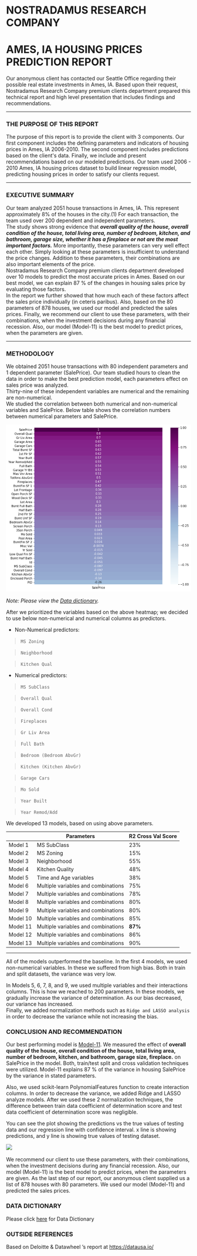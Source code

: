 # NOSTRADAMUS RESEARCH COMPANY
# AMES, IA HOUSING PRICES PREDICTION REPORT


Our anonymous client has contacted our Seattle Office regarding their possible real estate investments in Ames, IA. Based upon their request, Nostradamus Research Company premium clients department prepared this technical report and high level presentation that includes findings and recommendations.

---

### THE PURPOSE OF THIS REPORT

The purpose of this report is to provide the client with 3 components. Our first component includes the defining parameters and indicators of housing prices in Ames, IA 2006-2010. The second component includes predictions based on the client's data. Finally, we include and present recommendations based on our modeled predictions. 
Our team used 2006 - 2010 Ames, IA housing prices dataset to build linear regression model, predicting housing prices in order to satisfy our clients request.


---


### EXECUTIVE SUMMARY

Our team analyzed 2051 house transactions in Ames, IA. This represent approximately 8% of the houses in the city.(1) For each transaction, the team used over 200 dependent and independent parameters.  
The study shows strong evidence that ***overall quality of the house, overall condition of the house, total living area, number of bedroom, kitchen, and bathroom, garage size, whether it has a fireplace or not are the most important factors.*** More importantly, these parameters can very well effect each other. Simply looking at these parameters is insufficient to understand the price changes. Addition to these parameters, their combinations are also important elements of the price.  
Nostradamus Research Company premium clients department developed over 10 models to predict the most accurate prices in Ames. Based on our best model, we can explain 87 % of the changes in housing sales price by evaluating those factors.  
In the report we further showed that how much each of these factors affect the sales price individually (in ceteris paribus).
Also, based on the 80 parameters of 878 houses, we used our model and predicted the sales prices. 
Finally, we recommend our client to use these parameters, with their combinations, when the investment decisions during any financial recession. Also, our model (Model-11) is the best model to predict prices, when the parameters are given.  


---


### METHODOLOGY

We obtained 2051 house transactions with 80 independent parameters and 1 dependent parameter (SalePrice). Our team studied hours to clean the data in order to make the best prediction model, each parameters effect on sales price was analyzed.  
Thirty-nine of these independent variables are numerical and the remaining are non-numerical.  
We studied the correlation between both numerical and non-numerical variables and SalePrice. Below table shows the correlation numbers between numerical parameters and SalePrice.








![](heatmap.png)



























*Note: Please view the [Data dictionary](../Project%202/assets/Data_Dictionary.md).*

After we prioritized the variables based on the above heatmap; we decided to use below non-numerical and numerical columns as predictors.  

- Non-Numerical predictors:

>`MS Zoning`

>`Neighborhood`

>`Kitchen Qual`


- Numerical predictors:

>`MS SubClass`

>`Overall Qual`

>`Overall Cond`

>`Fireplaces`

>`Gr Liv Area`

>`Full Bath`

>`Bedroom (Bedroom AbvGr)`

>`Kitchen (Kitchen AbvGr)`

>`Garage Cars`

>`Mo Sold`

>`Year Built`

>`Year Remod/Add`




We developed 13 models, based on using above parameters.


|           | Parameters                           | R2 Cross Val Score    |
|---|--------------------------------------|-----------------------|
|  Model 1  | MS SubClass                          |     23%               |
|  Model 2  | MS Zoning                            |     15%               |
|  Model 3  | Neighborhood                         |     55%               |
|  Model 4  | Kitchen Quality                      |     48%               |
|  Model 5  | Time and Age variables               |     38%               |
|  Model 6  | Multiple variables and combinations  |     75%               |
|  Model 7  | Multiple variables and combinations  |     78%               |
|  Model 8  | Multiple variables and combinations  |     80%               |
|  Model 9  | Multiple variables and combinations  |     80%               |
|  Model 10 | Multiple variables and combinations  |     85%               |
|  Model 11 | Multiple variables and combinations  |     **87%**           |
|  Model 12 | Multiple variables and combinations  |     86%               |
|  Model 13 | Multiple variables and combinations  |     90%               |



---

All of the models outperformed the baseline. In the first 4 models, we used non-numerical variables. In these we suffered from high bias. Both in train and split datasets, the variance was very low.  

In Models 5, 6, 7, 8, and 9, we used multiple variables and their interactions columns. This is how we reached to 200 parameters. In these models, we gradually increase the variance of determination. As our bias decreased, our variance has increased.  
Finally, we added normalization methods such as `Ridge and LASSO analysis` in order to decrease the variance while not increasing the bias.  



### CONCLUSION AND RECOMMENDATION

Our best performing model is [Model-11](../project_2-master/code/datasets/modedl_11_submission.csv). We measured the effect of  **overall quality of the house, overall condition of the house, total living area, number of bedroom, kitchen, and bathroom, garage size, fireplace.** on SalePrice in the model.
Both, train/test split and cross validation techniques were utilized. Model-11 explains 87 % of the variance in housing SalePrice by the variance in stated parameters.

Also, we used scikit-learn  PolynomialFeatures function to create interaction columns. In order to decrease the variance, we added Ridge and LASSO analyze models. After we used these 2 normalization techniques, the difference between train data coefficient of determination score and test data coefficient of determination score was negligible.

You can see the plot showing the predictions vs the true values of testing data and our regression line with confidence interval. x line is showing predictions, and y line is showing true values of testing dataset.




![](assets/regplot.png)














We recommend our client to use these parameters, with their combinations, when the investment decisions during any financial recession. Also, our model (Model-11) is the best model to predict prices, when the parameters are given. 
As the last step of our report, our anonymous client supplied us a list of 878 houses with 80 parameters. We used our model (Model-11) and predicted the sales prices. 



### DATA DICTIONARY


Please click [here](../Project%202/assets/Data_Dictionary.md)  for Data Dictionary








### OUTSIDE REFERENCES
Based on Deloitte & Datawheel ’s report at https://datausa.io/
